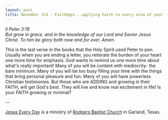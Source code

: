 ```yaml
---
layout: post
title: November 3rd - FaithApps...applying Faith to every area of your
---
```


_II Peter 3:18  
But grow in grace, and in the knowledge of our Lord and Savior Jesus
Christ. To him be glory both now and for ever. Amen._

This is the last verse in the books that the Holy Spirit used Peter
to pen. Usually when you are ending a letter, you reiterate the burden
of your heart one more time for emphasis. God wants to remind us one
more time about what's really important! Many of you will be content
with mediocrity- the bare minimum. Many of you will be too busy
filling your time with the things that bring personal pleasure and
fun. Many of you will have powerless Christian testimonies. But those
who are ADDING and growing in their FAITH, will get God's best. They
will live and know real excitement in life! Is your FAITH growing or
minimal?

 --

<a href=http://jesuseveryday.net>Jesus Every Day</a> is a ministry of <a href=http://rodgersbaptist.net>Rodgers Baptist Church</a> in Garland, Texas.
